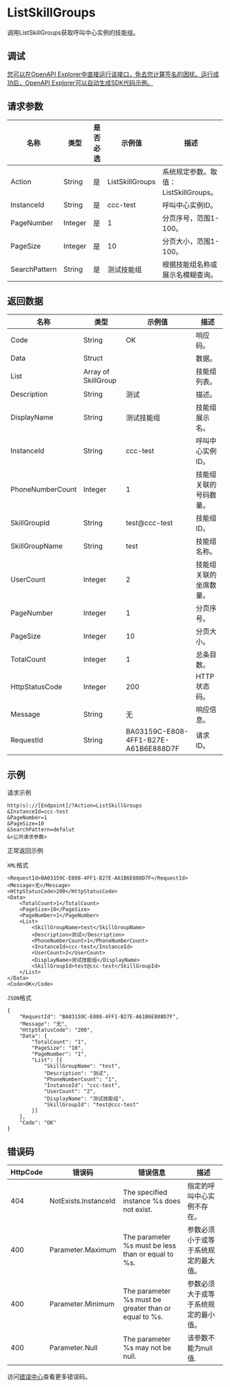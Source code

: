 # ListSkillGroups

调用ListSkillGroups获取呼叫中心实例的技能组。

## 调试

[您可以在OpenAPI Explorer中直接运行该接口，免去您计算签名的困扰。运行成功后，OpenAPI Explorer可以自动生成SDK代码示例。](https://api.aliyun.com/#product=CCC&api=ListSkillGroups&type=RPC&version=2020-07-01)

## 请求参数

|名称|类型|是否必选|示例值|描述|
|--|--|----|---|--|
|Action|String|是|ListSkillGroups|系统规定参数。取值：ListSkillGroups。 |
|InstanceId|String|是|ccc-test|呼叫中心实例ID。 |
|PageNumber|Integer|是|1|分页序号，范围1-100。 |
|PageSize|Integer|是|10|分页大小，范围1-100。 |
|SearchPattern|String|是|测试技能组|根据技能组名称或展示名模糊查询。 |

## 返回数据

|名称|类型|示例值|描述|
|--|--|---|--|
|Code|String|OK|响应码。 |
|Data|Struct| |数据。 |
|List|Array of SkillGroup| |技能组列表。 |
|Description|String|测试|描述。 |
|DisplayName|String|测试技能组|技能组展示名。 |
|InstanceId|String|ccc-test|呼叫中心实例ID。 |
|PhoneNumberCount|Integer|1|技能组关联的号码数量。 |
|SkillGroupId|String|test@ccc-test|技能组ID。 |
|SkillGroupName|String|test|技能组名称。 |
|UserCount|Integer|2|技能组关联的坐席数量。 |
|PageNumber|Integer|1|分页序号。 |
|PageSize|Integer|10|分页大小。 |
|TotalCount|Integer|1|总条目数。 |
|HttpStatusCode|Integer|200|HTTP状态码。 |
|Message|String|无|响应信息。 |
|RequestId|String|BA03159C-E808-4FF1-B27E-A61B6E888D7F|请求ID。 |

## 示例

请求示例

```
http(s)://[Endpoint]/?Action=ListSkillGroups
&InstanceId=ccc-test
&PageNumber=1
&PageSize=10
&SearchPattern=defalut
&<公共请求参数>
```

正常返回示例

`XML`格式

```
<RequestId>BA03159C-E808-4FF1-B27E-A61B6E888D7F</RequestId>
<Message>无</Message>
<HttpStatusCode>200</HttpStatusCode>
<Data>
    <TotalCount>1</TotalCount>
    <PageSize>10</PageSize>
    <PageNumber>1</PageNumber>
    <List>
        <SkillGroupName>test</SkillGroupName>
        <Description>测试</Description>
        <PhoneNumberCount>1</PhoneNumberCount>
        <InstanceId>ccc-test</InstanceId>
        <UserCount>2</UserCount>
        <DisplayName>测试技能组</DisplayName>
        <SkillGroupId>test@ccc-test</SkillGroupId>
    </List>
</Data>
<Code>OK</Code>
```

`JSON`格式

```
{
	"RequestId": "BA03159C-E808-4FF1-B27E-A61B6E888D7F",
	"Message": "无",
	"HttpStatusCode": "200",
	"Data": {
		"TotalCount": "1",
		"PageSize": "10",
		"PageNumber": "1",
		"List": [{
			"SkillGroupName": "test",
			"Description": "测试",
			"PhoneNumberCount": "1",
			"InstanceId": "ccc-test",
			"UserCount": "2",
			"DisplayName": "测试技能组",
			"SkillGroupId": "test@ccc-test"
		}]
	},
	"Code": "OK"
}
```

## 错误码

|HttpCode|错误码|错误信息|描述|
|--------|---|----|--|
|404|NotExists.InstanceId|The specified instance %s does not exist.|指定的呼叫中心实例不存在。|
|400|Parameter.Maximum|The parameter %s must be less than or equal to %s.|参数必须小于或等于系统规定的最大值。|
|400|Parameter.Minimum|The parameter %s must be greater than or equal to %s.|参数必须大于或等于系统规定的最小值。|
|400|Parameter.Null|The parameter %s may not be null.|该参数不能为null值.|

访问[错误中心](https://error-center.aliyun.com/status/product/CCC)查看更多错误码。

